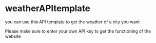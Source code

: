 # weatherAPItemplate
you can use this API template to get the weather of a city you want

Please make sure to enter your own API key to get the functioning of the website
